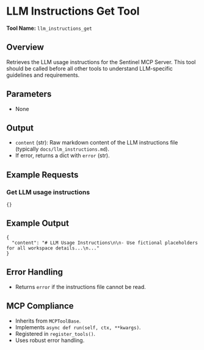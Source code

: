 # LLM Instructions Get Tool

**Tool Name:** `llm_instructions_get`

## Overview
Retrieves the LLM usage instructions for the Sentinel MCP Server. This tool should be called before all other tools to understand LLM-specific guidelines and requirements.

## Parameters
- None

## Output
- `content` (str): Raw markdown content of the LLM instructions file (typically `docs/llm_instructions.md`).
- If error, returns a dict with `error` (str).

## Example Requests
### Get LLM usage instructions
```
{}
```

## Example Output
```
{
  "content": "# LLM Usage Instructions\n\n- Use fictional placeholders for all workspace details...\n..."
}
```

## Error Handling
- Returns `error` if the instructions file cannot be read.

## MCP Compliance
- Inherits from `MCPToolBase`.
- Implements `async def run(self, ctx, **kwargs)`.
- Registered in `register_tools()`.
- Uses robust error handling.

